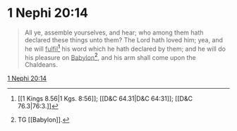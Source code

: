 # 1 Nephi 20:14

> All ye, assemble yourselves, and hear; who among them hath declared these things unto them? The Lord hath loved him; yea, and he will <u>fulfil</u>[^a] his word which he hath declared by them; and he will do his pleasure on <u>Babylon</u>[^b], and his arm shall come upon the Chaldeans.

[1 Nephi 20:14](https://www.churchofjesuschrist.org/study/scriptures/bofm/1-ne/20?lang=eng&id=p14#p14)


[^a]: [[1 Kings 8.56|1 Kgs. 8:56]]; [[D&C 64.31|D&C 64:31]]; [[D&C 76.3|76:3.]]
[^b]: TG [[Babylon]].
